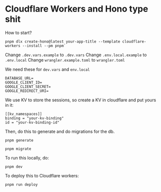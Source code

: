 # Cloudflare Workers and Hono type shit

How to start?

```
pnpm dlx create-hono@latest your-app-title --template cloudflare-workers --install --pm pnpm`
```

Change `.dev.vars.example` to `.dev.vars`
Change `.env.local.example` to `.env.local`
Change `wrangler.example.toml` to `wrangler.toml`

We need these for `dev.vars` and `env.local`

```
DATABASE_URL=
GOOGLE_CLIENT_ID=
GOOGLE_CLIENT_SECRET=
GOOGLE_REDIRECT_URI=
```

We use KV to store the sessions, so create a KV in cloudflare and put yours in it:

```
[[kv_namespaces]]
binding = "your-kv-binding"
id = "your-kv-binding-id"
```

Then, do this to generate and do migrations for the db.

```
pnpm generate

pnpm migrate
```

To run this locally, do:

```
pnpm dev
```

To deploy this to Cloudflare workers:

```
pnpm run deploy
```
